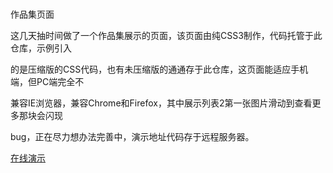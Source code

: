  #
 作品集页面

这几天抽时间做了一个作品集展示的页面，该页面由纯CSS3制作，代码托管于此仓库，示例引入 <br />

的是压缩版的CSS代码，也有未压缩版的通通存于此仓库，这页面能适应手机端，但PC端完全不 <br />

兼容IE浏览器，兼容Chrome和Firefox，其中展示列表2第一张图片滑动到查看更多那块会闪现 <br />

bug，正在尽力想办法完善中，演示地址代码存于远程服务器。<br />

[在线演示](http://www.shendengnian.com/production/production.html)
